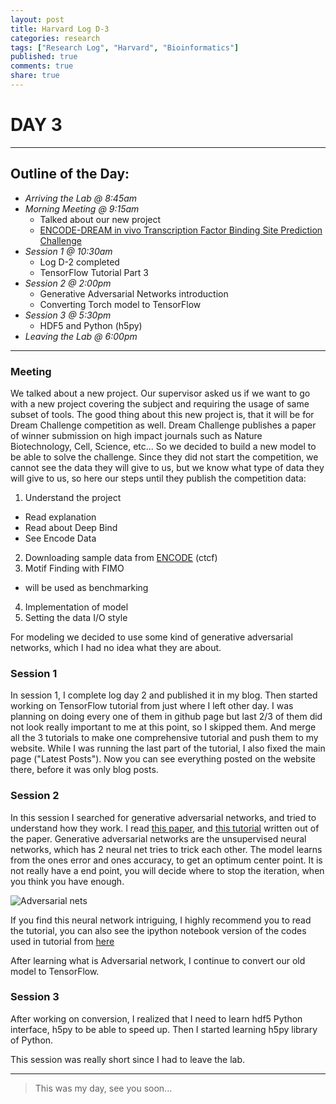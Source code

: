 ```yaml
---
layout: post
title: Harvard Log D-3
categories: research
tags: ["Research Log", "Harvard", "Bioinformatics"]
published: true
comments: true
share: true
---
```


# DAY 3
---

Outline of the Day:
---
- _Arriving the Lab @ 8:45am_
- _Morning Meeting @ 9:15am_
  - Talked about our new project
  - [ENCODE-DREAM in vivo Transcription Factor Binding Site Prediction Challenge](https://www.synapse.org/#!Synapse:syn6131484/wiki/400026)
- _Session 1 @ 10:30am_
  - Log D-2 completed
  - TensorFlow Tutorial Part 3
- _Session 2 @ 2:00pm_
  - Generative Adversarial Networks introduction
  - Converting Torch model to TensorFlow
- _Session 3 @ 5:30pm_
  - HDF5 and Python (h5py)
- _Leaving the Lab @ 6:00pm_

---

### Meeting
We talked about a new project. Our supervisor asked us if we want to go with a new project covering the subject and requiring the usage of same subset of tools. The good thing about this new project is, that it will be for Dream Challenge competition as well. Dream Challenge publishes a paper of winner submission on high impact journals such as Nature Biotechnology, Cell, Science, etc... So we decided to build a new model to be able to solve the challenge. Since they did not start the competition, we cannot see the data they will give to us, but we know what type of data they will give to us, so here our steps until they publish the competition data:

1. Understand the project
  - Read explanation
  - Read about Deep Bind
  - See Encode Data
2. Downloading sample data from [ENCODE]() (ctcf)
3. Motif Finding with FIMO
  - will be used as benchmarking
4. Implementation of model
5. Setting the data I/O style

For modeling we decided to use some kind of generative adversarial networks, which I had no idea what they are about.

### Session 1
In session 1, I complete log day 2 and published it in my blog. Then started working on TensorFlow tutorial from just where I left other day. I was planning on doing every one of them in github page but last 2/3 of them did not look really important to me at this point, so I skipped them. And merge all the 3 tutorials to make one comprehensive tutorial and push them to my website. While I was running the last part of the tutorial, I also fixed the main page ("Latest Posts"). Now you can see everything posted on the website there, before it was only blog posts.


### Session 2
In this session I searched for generative adversarial networks, and tried to understand how they work. I read [this paper](http://arxiv.org/pdf/1406.2661v1.pdf), and [this tutorial](http://evjang.com/articles/genadv1) written out of the paper. Generative adversarial networks are the unsupervised neural networks, which has 2 neural net tries to trick each other. The model learns from the ones error and ones accuracy, to get an optimum center point. It is not really have a end point, you will decide where to stop the iteration, when you think you have enough.

![Adversarial nets](https://pbs.twimg.com/media/CAkxhiNU8AAy9q5.png)

If you find this neural network intriguing, I highly recommend you to read the tutorial, you can also see the ipython notebook version of the codes used in tutorial from [here](https://github.com/eneskemalergin/Blog-Notebooks/blob/master/GenerativeAdversarialNetworks.ipynb)

After learning what is Adversarial network, I continue to convert our old model to TensorFlow.

### Session 3
After working on conversion, I realized that I need to learn hdf5 Python interface, h5py to be able to speed up. Then I started learning h5py library of Python.

This session was really short since I had to leave the lab.

---

> This was my day, see you soon...
